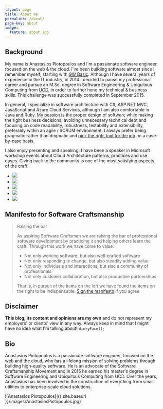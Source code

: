 ```yaml
---
layout: page
title: About me
permalink: /about/
page-key: about
image:
  feature: about.jpg
---
```


## Background

My name is Anastasios Piotopoulos and I'm a passionate software engineer, focused on the web & the cloud. I've been building software almost since I remember myself, starting with [GW Basic](https://en.wikipedia.org/wiki/GW-BASIC). Although I have several years of experience in the IT industry, in 2014 I decided to pause my professional career and pursue an M.Sc. degree in Software Engineering &amp; Ubiquitous Computing from [UCD](http://www.ucd.ie/), in order to further hone my technical &amp; business skills. This challenge was successfully completed in September 2015.

In general, I specialize in software architecture with C#, ASP.NET MVC, JavaScript and Azure Cloud Services, although I am also comfortable in Java and Ruby. My passion is the proper design of software while making the right business decisions, avoiding unnecessary technical debt and focusing on code readability, robustness, testability and extensibility, preferably within an agile / SCRUM environment. I always prefer being pragmatic rather than dogmatic and [pick the right tool for the job](http://c2.com/cgi/wiki?PickTheRightToolForTheJob) on a case-by-case basis.

I also enjoy presenting and speaking. I have been a speaker in Microsoft workshop events about Cloud Architecture patterns, practices and use cases. Giving back to the community is one of the most satisfying aspects of the craft. 

<ul class="list-inline gallery">
	<li>
		<a href="{{ site.baseurl }}/images/1911702_10203144371437762_1399533886_n.jpg" class="image-popup mfp-with-zoom" title="Presenting at GWAB Athens 2014">
			<img src="{{ site.baseurl }}/images/1911702_10203144371437762_1399533886_n-150x150.jpg" />
		</a>
	</li>
	<li>
		<a href="{{ site.baseurl }}/images/DSCN6650.jpg" class="image-popup mfp-with-zoom" title="Presenting at GWAB Athens 2014">
			<img src="{{ site.baseurl }}/images/DSCN6650-150x150.jpg" />
		</a>
	</li>
	<li>
		<a href="{{ site.baseurl }}/images/20140612_195041.jpg" class="image-popup mfp-with-zoom" title="Presenting at Patterns and Practices for the Cloud Event, Athens 2014">
			<img src="{{ site.baseurl }}/images/20140612_195041-150x150.jpg" />
		</a>
	</li>
	<li>
		<a href="{{ site.baseurl }}/images/10461621_10204160249869197_1374694601253781239_n.jpg" class="image-popup mfp-with-zoom" title="Presenting at Patterns and Practices for the Cloud Event, Athens 2014">
			<img src="{{ site.baseurl }}/images/10461621_10204160249869197_1374694601253781239_n_150x150.png" />
		</a>
	</li>
	<li>
		<a href="{{ site.baseurl }}/images/10359500_10205500520815133_6051871685517638110_n.jpg" class="image-popup mfp-with-zoom" title="Presenting The Lean Startup book review, Dublin 2015">
			<img src="{{ site.baseurl }}/images/10359500_10205500520815133_6051871685517638110_n_150x150.png" />
		</a>
	</li>
</ul>

## Manifesto for Software Craftsmanship
> Raising the bar
> 
> As aspiring Software Craftsmen we are raising the bar of professional software development by practicing it and helping others learn the craft. Through this work we have come to value:
>
> - Not only working software, but also well-crafted software
> - Not only responding to change, but also steadily adding value
> - Not only individuals and interactions, but also a community of professionals
> - Not only customer collaboration, but also productive partnerships
>
> That is, in pursuit of the items on the left we have found the items on the right to be indispensable.
> [Sign the manifesto](http://manifesto.softwarecraftsmanship.org/) if you agree.

## Disclaimer

**This blog, its content and opinions are my own** and do not represent my employers' or clients' view in any way. Always keep in mind that I might have no idea what I'm talking about! `WinkyFace();`

## Bio
Anastasios Piotopoulos is a passionate software engineer, focused on the web and the cloud, who has a lifelong mission of solving problems through building high-quality software. He is an advocate of the Software Craftsmanship Movement and in 2015 he earned his master's degree in Software Engineering and Ubiquitous Computing from UCD. Over the years, Anastasios has been involved in the construction of everything from small utilities to enterprise-scale cloud solutions.

![Anastasios Piotopoulos]({{ site.baseurl }}/images/AnastasiosPiotopoulos.jpg)
